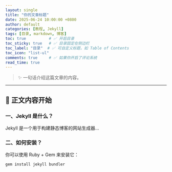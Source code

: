 ```yaml
---
layout: single
title: "你的文章标题"
date: 2025-06-24 10:00:00 +0800
author: default
categories: [教程, Jekyll]
tags: [目录, markdown, 博客]
toc: true          # ✅ 开启目录
toc_sticky: true   # ✅ 目录固定在侧边栏
toc_label: "目录"  # ✅ 可自定义标题，如 Table of Contents
toc_icon: "list-ul"
comments: true     # ✅ 如果你开启了评论系统
read_time: true
---
```


> ✨ 一句话介绍这篇文章的内容。

---

## 📝 正文内容开始

### 一、Jekyll 是什么？

Jekyll 是一个用于构建静态博客的网站生成器...

### 二、如何安装？

你可以使用 Ruby + Gem 来安装它：

```bash
gem install jekyll bundler
